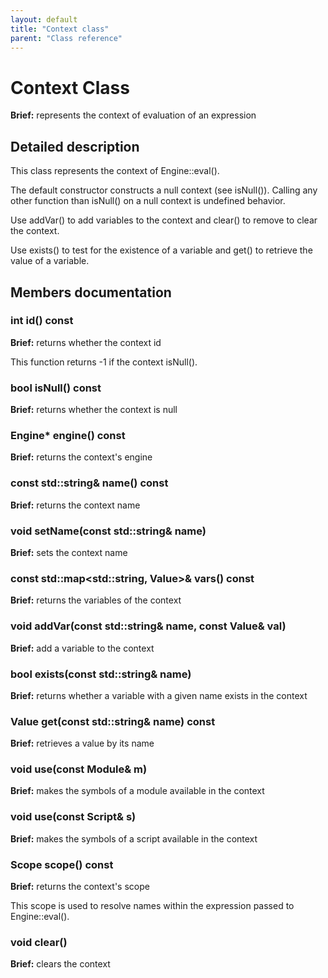 ```yaml
---
layout: default
title: "Context class"
parent: "Class reference"
---
```


# Context Class

**Brief:** represents the context of evaluation of an expression

## Detailed description

This class represents the context of Engine::eval().

The default constructor constructs a null context (see isNull()). Calling any other function than isNull() on a null context is undefined behavior.

Use addVar() to add variables to the context and clear() to remove to clear the context.

Use exists() to test for the existence of a variable and get() to retrieve the value of a variable.

## Members documentation

### int id() const

**Brief:** returns whether the context id

This function returns -1 if the context isNull().

### bool isNull() const

**Brief:** returns whether the context is null

### Engine* engine() const

**Brief:** returns the context's engine

### const std::string& name() const

**Brief:** returns the context name

### void setName(const std::string& name)

**Brief:** sets the context name

### const std::map\<std::string, Value>& vars() const

**Brief:** returns the variables of the context

### void addVar(const std::string& name, const Value& val)

**Brief:** add a variable to the context

### bool exists(const std::string& name)

**Brief:** returns whether a variable with a given name exists in the context

### Value get(const std::string& name) const

**Brief:** retrieves a value by its name

### void use(const Module& m)

**Brief:** makes the symbols of a module available in the context

### void use(const Script& s)

**Brief:** makes the symbols of a script available in the context

### Scope scope() const

**Brief:** returns the context's scope

This scope is used to resolve names within the expression passed to Engine::eval().

### void clear()

**Brief:** clears the context

